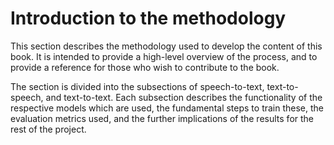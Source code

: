 # Introduction to the methodology

This section describes the methodology used to develop the content of this book. It is intended to provide a high-level overview of the process, and to provide a reference for those who wish to contribute to the book.

The section is divided into the subsections of speech-to-text, text-to-speech, and text-to-text. Each subsection describes the functionality of the respective models which are used, the fundamental steps to train these, the evaluation metrics used, and the further implications of the results for the rest of the project.